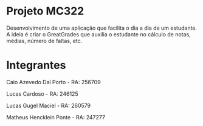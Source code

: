 # Projeto MC322
Desenvolvimento de uma aplicação que facilita o dia a dia de um estudante.
A ideia é criar o GreatGrades que auxilia o estudante no cálculo de notas, médias, número de faltas, etc.
# Integrantes
<p>
    Caio Azevedo Dal Porto - RA: 256709
</p>
<p>
    Lucas Cardoso - RA: 246125
</p>
<p>
    Lucas Gugel Maciel - RA: 260579
</p>
<p>
    Matheus Hencklein Ponte - RA: 247277
</p>